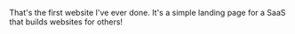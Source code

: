 That's the first website I've ever done. It's a simple landing page for a SaaS that builds websites for others!
